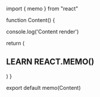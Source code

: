 import { memo } from "react"

function Content() {

   console.log('Content render')

   return (
      <h2>LEARN REACT.MEMO()
      </h2>
   )
}

export default memo(Content)